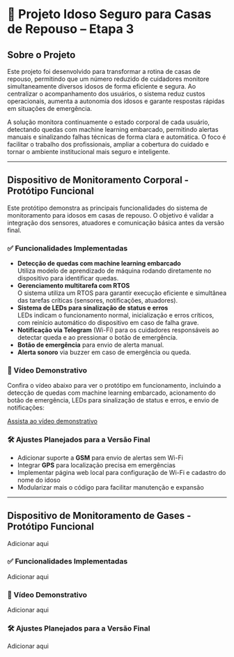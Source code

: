 # 🧓 Projeto Idoso Seguro para Casas de Repouso – Etapa 3


## Sobre o Projeto

Este projeto foi desenvolvido para transformar a rotina de casas de repouso, permitindo que um número reduzido de cuidadores monitore simultaneamente diversos idosos de forma eficiente e segura. Ao centralizar o acompanhamento dos usuários, o sistema reduz custos operacionais, aumenta a autonomia dos idosos e garante respostas rápidas em situações de emergência.

A solução monitora continuamente o estado corporal de cada usuário, detectando quedas com machine learning embarcado, permitindo alertas manuais e sinalizando falhas técnicas de forma clara e automática. O foco é facilitar o trabalho dos profissionais, ampliar a cobertura do cuidado e tornar o ambiente institucional mais seguro e inteligente.

---

## Dispositivo de Monitoramento Corporal - Protótipo Funcional

Este protótipo demonstra as principais funcionalidades do sistema de monitoramento para idosos em casas de repouso. O objetivo é validar a integração dos sensores, atuadores e comunicação básica antes da versão final.

### ✅ Funcionalidades Implementadas

- **Detecção de quedas com machine learning embarcado**  
  Utiliza modelo de aprendizado de máquina rodando diretamente no dispositivo para identificar quedas.
- **Gerenciamento multitarefa com RTOS**  
  O sistema utiliza um RTOS para garantir execução eficiente e simultânea das tarefas críticas (sensores, notificações, atuadores).
- **Sistema de LEDs para sinalização de status e erros**  
  LEDs indicam o funcionamento normal, inicialização e erros críticos, com reinício automático do dispositivo em caso de falha grave.
- **Notificação via Telegram** (Wi-Fi) para os cuidadores responsáveis ao detectar queda e ao pressionar o botão de emergência.
- **Botão de emergência** para envio de alerta manual.
- **Alerta sonoro** via buzzer em caso de emergência ou queda.


### 🎥 Vídeo Demonstrativo

Confira o vídeo abaixo para ver o protótipo em funcionamento, incluindo a detecção de quedas com machine learning embarcado, acionamento do botão de emergência, LEDs para sinalização de status e erros, e envio de notificações:

[Assista ao vídeo demonstrativo](https://youtu.be/6EJemtafqjY)

### 🛠️ Ajustes Planejados para a Versão Final

- Adicionar suporte a **GSM** para envio de alertas sem Wi-Fi
- Integrar **GPS** para localização precisa em emergências
- Implementar página web local para configuração de Wi-Fi e cadastro do nome do idoso
- Modularizar mais o código para facilitar manutenção e expansão

---

## Dispositivo de Monitoramento de Gases -  Protótipo Funcional 

Adicionar aqui 

### ✅ Funcionalidades Implementadas

Adicionar aqui 

### 🎥 Vídeo Demonstrativo

Adicionar aqui

### 🛠️ Ajustes Planejados para a Versão Final

Adicionar aqui